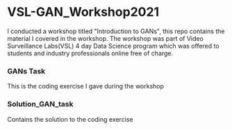 # VSL-GAN_Workshop2021
I conducted a workshop titled "Introduction to GANs", this repo contains the material I covered in the workshop. The workshop was part of Video Surveillance Labs(VSL) 4 day Data Science program which was offered to students and industry professionals online free of charge.  

### GANs Task 
This is the coding exercise I gave during the workshop 

### Solution_GAN_task 
Contains the solution to the coding exercise

